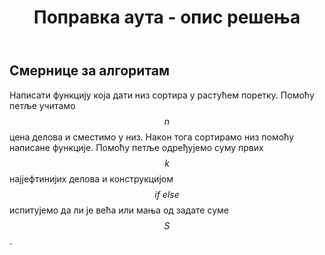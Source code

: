 ﻿---
title: Поправка аута - опис решења 
---


## Смернице за алгоритам

Написати функцију која дати низ сортира у растућем поретку.
Помоћу петље учитамо $$n$$ цена делова и сместимо у низ. Након тога сортирамо низ помоћу написане функције.
Помоћу петље одређујемо суму првих $$k$$ најјефтинијих делова и конструкцијом $$if \ else$$ испитујемо да ли је већа или мања од задате суме $$S$$.
